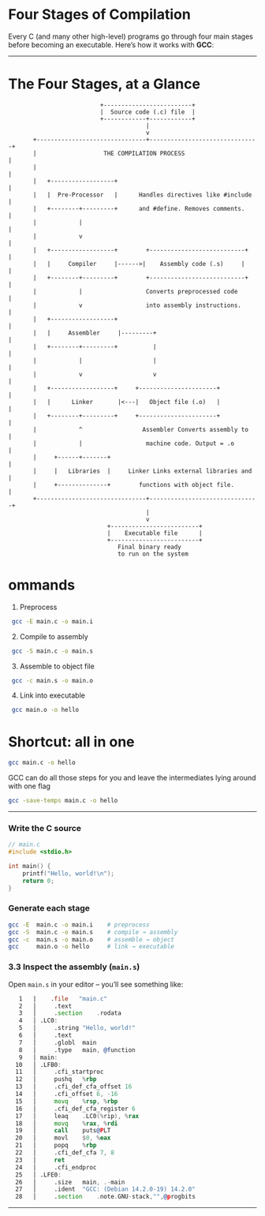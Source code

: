 # Four Stages of Compilation 

Every C (and many other high-level) programs go through four main stages before becoming an executable. Here’s how it works with **GCC**:

---

# The Four Stages, at a Glance

```ascii
                          +-------------------------+
                          |  Source code (.c) file  |
                          +------------+------------+
                                       |
                                       v
       +-------------------------------+-------------------------------+
       |                   THE COMPILATION PROCESS                     |
       |                                                               |
       |   +------------------+                                        |
       |   |  Pre-Processor   |      Handles directives like #include  |
       |   +--------+---------+      and #define. Removes comments.    |
       |            |                                                  |
       |            v                                                  |
       |   +------------------+        +---------------------------+   |
       |   |     Compiler     |------>|    Assembly code (.s)     |    |
       |   +--------+---------+        +---------------------------+   |
       |            |                  Converts preprocessed code      |
       |            v                  into assembly instructions.     |
       |   +------------------+                                        |
       |   |     Assembler     |---------+                             |
       |   +--------+---------+          |                             |
       |            |                    |                             |
       |            v                    v                             |
       |   +------------------+     +----------------------+           |
       |   |      Linker       |<---|   Object file (.o)   |           |
       |   +--------+---------+     +----------------------+           |
       |            ^                 Assembler Converts assembly to   |
       |            |                  machine code. Output = .o       |
       |     +------+-------+                                          |
       |     |   Libraries  |     Linker Links external libraries and  |
       |     +--------------+        functions with object file.       |
       +-------------------------------+-------------------------------+
                                       |
                                       v
                            +-------------------------+
                            |    Executable file      |
                            +-------------------------+
                               Final binary ready
                               to run on the system

```



 # ommands

1) Preprocess
```bash
 gcc -E main.c -o main.i
```
2) Compile to assembly
```bash
 gcc -S main.c -o main.s
```

3) Assemble to object file
```bash
 gcc -c main.s -o main.o
```

4) Link into executable
```bash
 gcc main.o -o hello
```

# Shortcut: all in one
```bash
gcc main.c -o hello 
```

GCC can do all those steps for you and leave the intermediates lying around with one flag

```bash
gcc -save-temps main.c -o hello
```
---


###  Write the C source

```c
// main.c
#include <stdio.h>

int main() {
    printf("Hello, world!\n");
    return 0;
}
```

###  Generate each stage

```bash
gcc -E  main.c -o main.i    # preprocess
gcc -S  main.c -o main.s    # compile → assembly
gcc -c  main.s -o main.o    # assemble → object
gcc     main.o -o hello     # link → executable
```

### 3.3 Inspect the assembly (`main.s`)

Open `main.s` in your editor – you’ll see something like:

```asm
   1   |    .file   "main.c"
   2   │     .text
   3   │     .section    .rodata
   4   │ .LC0:
   5   │     .string "Hello, world!"
   6   │     .text
   7   │     .globl  main
   8   │     .type   main, @function
   9   │ main:
  10   │ .LFB0:
  11   │     .cfi_startproc
  12   │     pushq   %rbp
  13   │     .cfi_def_cfa_offset 16
  14   │     .cfi_offset 6, -16
  15   │     movq    %rsp, %rbp
  16   │     .cfi_def_cfa_register 6
  17   │     leaq    .LC0(%rip), %rax
  18   │     movq    %rax, %rdi
  19   │     call    puts@PLT
  20   │     movl    $0, %eax
  21   │     popq    %rbp
  22   │     .cfi_def_cfa 7, 8
  23   │     ret
  24   │     .cfi_endproc
  25   │ .LFE0:
  26   │     .size   main, .-main
  27   │     .ident  "GCC: (Debian 14.2.0-19) 14.2.0"
  28   │     .section    .note.GNU-stack,"",@progbits

```

---




